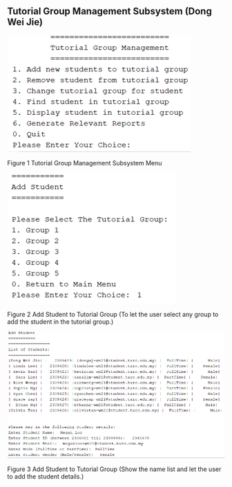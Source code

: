 ## Tutorial Group Management Subsystem (Dong Wei Jie)

![](img(wj)/1.png)

Figure 1 Tutorial Group Management Subsystem Menu

![](img(wj)/2.png)

Figure 2 Add Student to Tutorial Group (To let the user select any group to add the student in the tutorial group.)

![](img(wj)/3.png)

Figure 3 Add Student to Tutorial Group (Show the name list and let the user to add the student details.)
